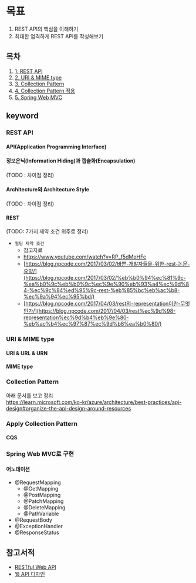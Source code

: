 # 목표

1. REST API의 핵심을 이해하기
2. 최대한 엄격하게 REST API를 작성해보기

## 목차

1. [1. REST API](./rest-api.md)
2. [2. URI & MIME type](./uri_mime_type.md)
3. [3. Collection Pattern](./collection_patter.md)
4. [4. Collection Pattern 적용](./apply_collection_patter.md)
5. [5. Spring Web MVC](./spring-web-mvc.md)

## keyword

### REST API

#### API(Application Programming Interface)

#### 정보은닉(Information Hiding)과 캡슐화(Encapsulation)

(TODO : 차이점 정리)

#### Architecture와 Architecture Style

(TODO : 차이점 정리)

#### REST

(TODO: 7가지 제약 조건 위주로 정리)

- `필딩 제약 조건`
  - 참고자료
  - https://www.youtube.com/watch?v=RP_f5dMoHFc
  - [https://blog.npcode.com/2017/03/02/바쁜-개발자들을-위한-rest-논문-요약/](https://blog.npcode.com/2017/03/02/%eb%b0%94%ec%81%9c-%ea%b0%9c%eb%b0%9c%ec%9e%90%eb%93%a4%ec%9d%84-%ec%9c%84%ed%95%9c-rest-%eb%85%bc%eb%ac%b8-%ec%9a%94%ec%95%bd/)
  - [https://blog.npcode.com/2017/04/03/rest의-representation이란-무엇인가/](https://blog.npcode.com/2017/04/03/rest%ec%9d%98-representation%ec%9d%b4%eb%9e%80-%eb%ac%b4%ec%97%87%ec%9d%b8%ea%b0%80/)

### URI & MIME type

#### URI & URL & URN

#### MIME type

### Collection Pattern

아래 문서를 보고 정리  
https://learn.microsoft.com/ko-kr/azure/architecture/best-practices/api-design#organize-the-api-design-around-resources

### Apply Collection Pattern

#### CQS

### Spring Web MVC로 구현

#### 어노테이션

- @RequestMapping
  - @GetMapping
  - @PostMapping
  - @PatchMapping
  - @DeleteMapping
  - @PathVariable
- @RequestBody
- @ExceptionHandler
- @ResponseStatus

## 참고서적

- [RESTful Web API](http://aladin.kr/p/zGUKk)
- [웹 API 디자인](http://aladin.kr/p/byC7Y)
